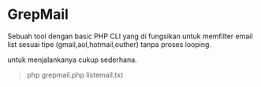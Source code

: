 # GrepMail

Sebuah tool dengan basic PHP CLI yang di fungsikan untuk memfilter email list sesuai tipe (gmail,aol,hotmail,outher)
tanpa proses looping.

untuk menjalankanya cukup sederhana.

> php grepmail.php listemail.txt